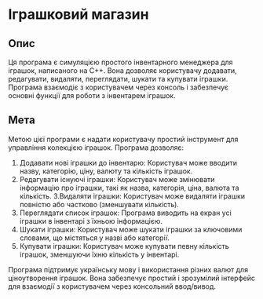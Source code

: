 # Іграшковий магазин
## Опис
Ця програма є симуляцією простого інвентарного менеджера для іграшок, написаного на C++. Вона дозволяє користувачу додавати, редагувати, видаляти, переглядати, шукати та купувати іграшки. Програма взаємодіє з користувачем через консоль і забезпечує основні функції для роботи з інвентарем іграшок.

## Мета
Метою цієї програми є надати користувачу простий інструмент для управління колекцією іграшок. Програма дозволяє:

1. Додавати нові іграшки до інвентарю: Користувач може вводити назву, категорію, ціну, валюту та кількість іграшок.
2. Редагувати існуючі іграшки: Користувач може змінювати інформацію про іграшки, такі як назва, категорія, ціна, валюта та кількість.
3.Видаляти іграшки: Користувач може видаляти іграшки повністю або частково (зменшувати кількість).
4. Переглядати список іграшок: Програма виводить на екран усі іграшки в інвентарі з їхньою інформацією.
5. Шукати іграшки: Користувач може шукати іграшки за ключовими словами, що містяться у назві або категорії.
6. Купувати іграшки: Користувач може купувати певну кількість іграшок, зменшуючи їхню кількість у інвентарі.

Програма підтримує українську мову і використання різних валют для ціноутворення іграшок. Вона забезпечує простий і зрозумілий інтерфейс для взаємодії з користувачем через консольний ввод/вивод.
